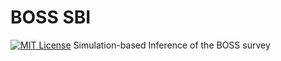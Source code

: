 # BOSS SBI 
[![MIT License](http://img.shields.io/badge/license-MIT-blue.svg?style=flat)](https://github.com/changhoonhahn/molino/blob/main/LICENSE)
Simulation-based Inference of the BOSS survey
